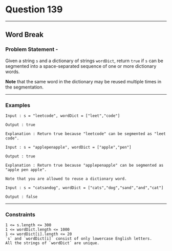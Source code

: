 # Question 139
****
## Word Break
### Problem Statement - 

Given a string `s` and a dictionary of strings `wordDict`, return `true` if `s` can be segmented into a space-separated sequence of one or more dictionary words.

**Note** that the same word in the dictionary may be reused multiple times in the segmentation.
****
### Examples
```
Input : s = "leetcode", wordDict = ["leet","code"]

Output : true

Explanation : Return true because "leetcode" can be segmented as "leet code".
```
```
Input : s = "applepenapple", wordDict = ["apple","pen"]

Output : true

Explanation : Return true because "applepenapple" can be segmented as "apple pen apple".

Note that you are allowed to reuse a dictionary word.
```
```
Input : s = "catsandog", wordDict = ["cats","dog","sand","and","cat"]

Output : false
```
****
### Constraints
```
1 <= s.length <= 300
1 <= wordDict.length <= 1000
1 <= wordDict[i].length <= 20
`s` and `wordDict[i]` consist of only lowercase English letters.
All the strings of `wordDict` are unique.
```
